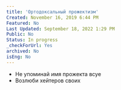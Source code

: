 ```yaml
---
title: 'Ортодоксальный прожектизм'
Created: November 16, 2019 6:44 PM
Featured: No
Last Updated: September 18, 2022 1:29 PM
Public: No
Status: In progress
_checkForUrl: Yes
archived: No
isEng: No
---
```


- Не упоминай имя прожекта всуе
- Возлюби хейтеров своих